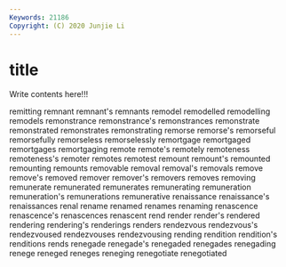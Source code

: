 ```yaml
---
Keywords: 21186
Copyright: (C) 2020 Junjie Li
---
```


# title

Write contents here!!!

remitting 
remnant 
remnant's 
remnants 
remodel 
remodelled 
remodelling 
remodels
remonstrance 
remonstrance's 
remonstrances 
remonstrate 
remonstrated 
remonstrates 
remonstrating 
remorse 
remorse's 
remorseful
remorsefully 
remorseless 
remorselessly 
remortgage 
remortgaged 
remortgages 
remortgaging 
remote 
remote's 
remotely
remoteness 
remoteness's 
remoter 
remotes 
remotest 
remount 
remount's 
remounted 
remounting 
remounts
removable 
removal 
removal's 
removals 
remove 
remove's 
removed 
remover 
remover's 
removers
removes 
removing 
remunerate 
remunerated 
remunerates 
remunerating 
remuneration 
remuneration's 
remunerations 
remunerative
renaissance 
renaissance's 
renaissances 
renal 
rename 
renamed 
renames 
renaming 
renascence 
renascence's
renascences 
renascent 
rend 
render 
render's 
rendered 
rendering 
rendering's 
renderings 
renders
rendezvous 
rendezvous's 
rendezvoused 
rendezvouses 
rendezvousing 
rending 
rendition 
rendition's 
renditions 
rends
renegade 
renegade's 
renegaded 
renegades 
renegading 
renege 
reneged 
reneges 
reneging 
renegotiate
renegotiated 
